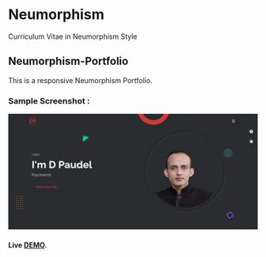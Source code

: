 # Neumorphism
Curriculum Vitae in Neumorphism Style

## Neumorphism-Portfolio
This is a responsive Neumorphism Portfolio.

### Sample Screenshot :
<p align="center">
  <img  src="img/portfolio/thumb/project-5.png">

#### **Live [DEMO](https://paudeldhirendra.github.io/Neumorphism/)**.
